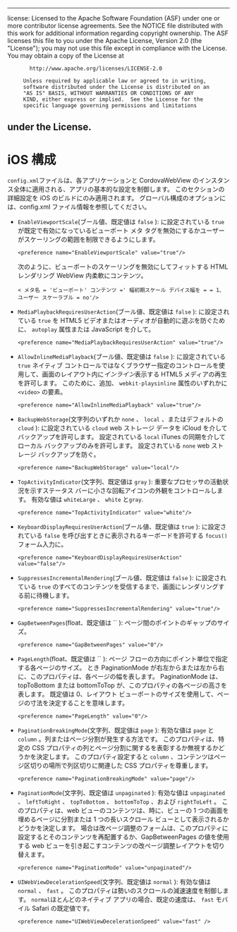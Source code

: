 * * *

license: Licensed to the Apache Software Foundation (ASF) under one or more contributor license agreements. See the NOTICE file distributed with this work for additional information regarding copyright ownership. The ASF licenses this file to you under the Apache License, Version 2.0 (the "License"); you may not use this file except in compliance with the License. You may obtain a copy of the License at

           http://www.apache.org/licenses/LICENSE-2.0
    
         Unless required by applicable law or agreed to in writing,
         software distributed under the License is distributed on an
         "AS IS" BASIS, WITHOUT WARRANTIES OR CONDITIONS OF ANY
         KIND, either express or implied.  See the License for the
         specific language governing permissions and limitations
    

## under the License.

# iOS 構成

`config.xml`ファイルは、各アプリケーションと CordovaWebView のインスタンス全体に適用される、アプリの基本的な設定を制御します。 このセクションの詳細設定を iOS のビルドにのみ適用されます。 グローバル構成のオプションには、config.xml ファイル情報を参照してください。

*   `EnableViewportScale`(ブール値、既定値は `false` ): に設定されている `true` が既定で有効になっているビューポート メタ タグを無効にするかユーザーがスケーリングの範囲を制限できるようにします。
    
        <preference name="EnableViewportScale" value="true"/>
        
    
    次のように、ビューポートのスケーリングを無効にしてフィットする HTML レンダリング WebView 内柔軟にコンテンツ。
    
        < メタ名 = 'ビューポート' コンテンツ =' 幅初期スケール デバイス幅を = = 1、ユーザー スケーラブル = no'/>
        

*   `MediaPlaybackRequiresUserAction`(ブール値、既定値は `false` ): に設定されている `true` を HTML5 ビデオまたはオーディオが自動的に遊ぶを防ぐために、 `autoplay` 属性または JavaScript を介して。
    
        <preference name="MediaPlaybackRequiresUserAction" value="true"/>
        

*   `AllowInlineMediaPlayback`(ブール値、既定値は `false` ): に設定されている `true` ネイティブ コントロールではなくブラウザー指定のコントロールを使用して、画面のレイアウト内に*インライン*表示する HTML5 メディアの再生を許可します。 このために、追加、 `webkit-playsinline` 属性のいずれかに `<video>` の要素。
    
        <preference name="AllowInlineMediaPlayback" value="true"/>
        

*   `BackupWebStorage`(文字列のいずれか `none` 、 `local` 、またはデフォルトの `cloud` ): に設定されている `cloud` web ストレージ データを iCloud を介してバックアップを許可します。 設定されている `local` iTunes の同期を介してローカル バックアップのみを許可します。 設定されている `none` web ストレージ バックアップを防ぐ。
    
        <preference name="BackupWebStorage" value="local"/>
        

*   `TopActivityIndicator`(文字列、既定値は `gray` ): 重要なプロセッサの活動状況を示すステータス バーに小さな回転アイコンの外観をコントロールします。 有効な値は `whiteLarge` 、 `white` と`gray`.
    
        <preference name="TopActivityIndicator" value="white"/>
        

*   `KeyboardDisplayRequiresUserAction`(ブール値、既定値は `true` ): に設定されている `false` を呼び出すときに表示されるキーボードを許可する `focus()` フォーム入力に。
    
        <preference name="KeyboardDisplayRequiresUserAction" value="false"/>
        

*   `SuppressesIncrementalRendering`(ブール値、既定値は `false` ): に設定されている `true` のすべてのコンテンツを受信するまで、画面にレンダリングする前に待機します。
    
        <preference name="SuppressesIncrementalRendering" value="true"/>
        

*   `GapBetweenPages`(float、既定値は `` ): ページ間のポイントのギャップのサイズ。
    
        <preference name="GapBetweenPages" value="0"/>
        

*   `PageLength`(float、既定値は `` ): ページ フローの方向にポイント単位で指定する各ページのサイズ。 とき PaginationMode が右左からまたは左から右に、このプロパティは、各ページの幅を表します。 PaginationMode は、topToBottom または bottomToTop が、このプロパティの各ページの高さを表します。 既定値は 0、レイアウト ビューポートのサイズを使用して、ページの寸法を決定することを意味します。
    
        <preference name="PageLength" value="0"/>
        

*   `PaginationBreakingMode`(文字列、既定値は `page` ): 有効な値は `page` と `column` 。列またはページ分割が発生する方法です。 このプロパティは、特定の CSS プロパティの列とページ分割に関するを表彰するか無視するかどうかを決定します。 このプロパティ設定すると `column` 、コンテンツはページ区切りの場所で列区切りに関連した CSS プロパティを尊重します。
    
        <preference name="PaginationBreakingMode" value="page"/>
        

*   `PaginationMode`(文字列、既定値は `unpaginated` ): 有効な値は `unpaginated` 、 `leftToRight` 、 `topToBottom` 、 `bottomToTop` 、および `rightToLeft` 。 このプロパティは、web ビューのコンテンツは、時に、ビューの 1 つの画面を埋めるページに分割または 1 つの長いスクロール ビューとして表示されるかどうかを決定します。 場合は改ページ調整のフォームは、このプロパティに設定するとそのコンテンツを再配置するか、GapBetweenPages の値を使用する web ビューを引き起こすコンテンツの改ページ調整レイアウトを切り替えます。
    
        <preference name="PaginationMode" value="unpaginated"/>
        

*   `UIWebViewDecelerationSpeed`(文字列、既定値は `normal` ): 有効な値は `normal` 、 `fast` 。 このプロパティは勢いのスクロールの減速速度を制御します。 `normal`ほとんどのネイティブ アプリの場合、既定の速度は、 `fast` モバイル Safari の既定値です。
    
        <preference name="UIWebViewDecelerationSpeed" value="fast" />